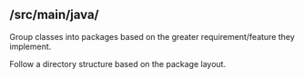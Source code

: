 ## /src/main/java/

Group classes into packages based on the greater requirement/feature they implement.

Follow a directory structure based on the package layout.

